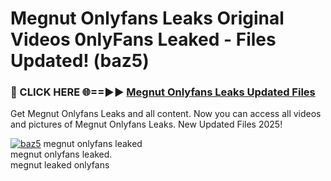 # Megnut Onlyfans Leaks Original Videos 0nlyFans Leaked - Files Updated! (baz5)

<h3>🔴 CLICK HERE 🌐==►► <a href="https://tinyurl.com/3hn5wdd3" rel="nofollow">Megnut Onlyfans Leaks Updated Files</a></h3>

Get Megnut Onlyfans Leaks and all content. Now you can access all videos and pictures of Megnut Onlyfans Leaks. New Updated Files 2025!

[![baz5](https://i.imgur.com/4HnBqBT.gif)](https://tinyurl.com/3hn5wdd3)
megnut onlyfans leaked<br>
megnut onlyfans leaked.<br>
megnut leaked onlyfans